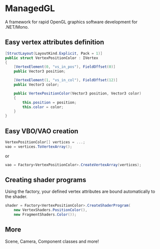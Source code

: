 ManagedGL
=========

A framework for rapid OpenGL graphics software development for .NET/Mono.

Easy vertex attributes definition
---------------------------------

```c#
[StructLayout(LayoutKind.Explicit, Pack = 1)]
public struct VertexPositionColor : IVertex
{
    [VertexElement(0, "vs_in_pos"), FieldOffset(0)]
    public Vector3 position;

    [VertexElement(1, "vs_in_col"), FieldOffset(12)]
    public Vector3 color;

    public VertexPositionColor(Vector3 position, Vector3 color)
    {
        this.position = position;
        this.color = color;
    }
}
```

Easy VBO/VAO creation
---------------------

```c#
VertexPositionColor[] vertices = ...;
vao = vertices.ToVertexArray();
```
or
```c#
vao = Factory<VertexPositionColor>.CreateVertexArray(vertices);
```

Creating shader programs
------------------------

Using the factory, your defined vertex attributes are bound automatically to the shader.

```c#
shader = Factory<VertexPositionColor>.CreateShaderProgram(
	new VertexShaders.PositionColor(),
	new FragmentShaders.Color());
```

More
----

Scene, Camera, Component classes and more!